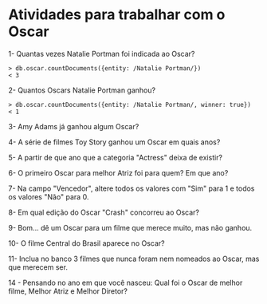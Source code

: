 # Atividades para trabalhar com o Oscar

1- Quantas vezes Natalie Portman foi indicada ao Oscar? <br>

```
> db.oscar.countDocuments({entity: /Natalie Portman/})
< 3
```

2- Quantos Oscars Natalie Portman ganhou? <br>

```
> db.oscar.countDocuments({entity: /Natalie Portman/, winner: true})
< 1
```

3- Amy Adams já ganhou algum Oscar?

4- A série de filmes Toy Story ganhou um Oscar em quais anos?

5- A partir de que ano que a categoria "Actress" deixa de existir? 

6- O primeiro Oscar para melhor Atriz foi para quem? Em que ano?

7- Na campo "Vencedor", altere todos os valores com "Sim" para 1 e todos os valores "Não" para 0.

8- Em qual edição do Oscar "Crash" concorreu ao Oscar?

9- Bom... dê um Oscar para um filme que merece muito, mas não ganhou.

10- O filme Central do Brasil aparece no Oscar?

11- Inclua no banco 3 filmes que nunca foram nem nomeados ao Oscar, mas que merecem ser. 

14 - Pensando no ano em que você nasceu: Qual foi o Oscar de melhor filme, Melhor Atriz e Melhor Diretor?
